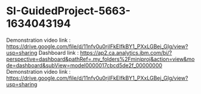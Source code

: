 # SI-GuidedProject-5663-1634043194
Demonstration video link :  https://drive.google.com/file/d/11nfv0u0rjlFkEIfkBY1_PXxLGBej_GIg/view?usp=sharing
Dashboard link :  https://ap2.ca.analytics.ibm.com/bi/?perspective=dashboard&pathRef=.my_folders%2Fminiproj&action=view&mode=dashboard&subView=model0000017cbcd5de2f_00000000
Demonstration video link : https://drive.google.com/file/d/11nfv0u0rjlFkEIfkBY1_PXxLGBej_GIg/view?usp=sharing
